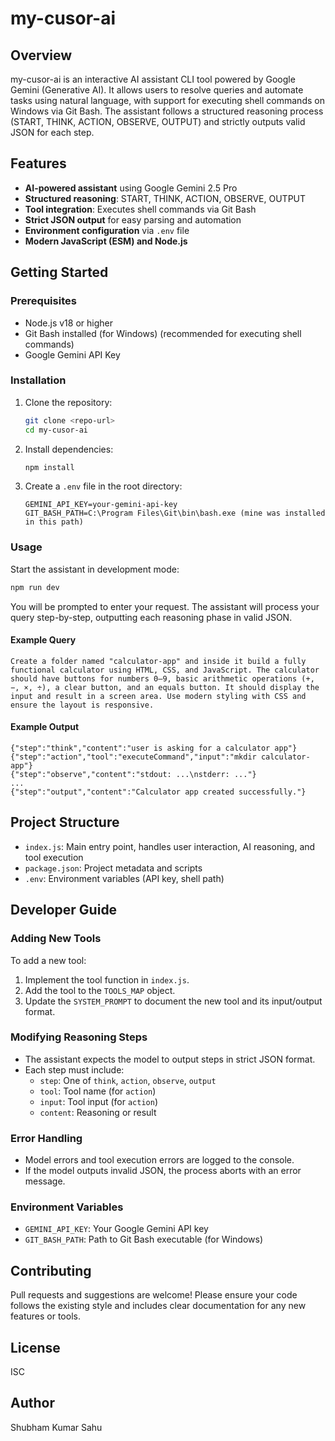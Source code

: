 # my-cusor-ai

## Overview

my-cusor-ai is an interactive AI assistant CLI tool powered by Google Gemini (Generative AI). It allows users to resolve queries and automate tasks using natural language, with support for executing shell commands on Windows via Git Bash. The assistant follows a structured reasoning process (START, THINK, ACTION, OBSERVE, OUTPUT) and strictly outputs valid JSON for each step.

## Features

- **AI-powered assistant** using Google Gemini 2.5 Pro
- **Structured reasoning**: START, THINK, ACTION, OBSERVE, OUTPUT
- **Tool integration**: Executes shell commands via Git Bash
- **Strict JSON output** for easy parsing and automation
- **Environment configuration** via `.env` file
- **Modern JavaScript (ESM) and Node.js**

## Getting Started

### Prerequisites

- Node.js v18 or higher
- Git Bash installed (for Windows) (recommended for executing shell commands)
- Google Gemini API Key

### Installation

1. Clone the repository:
   ```bash
   git clone <repo-url>
   cd my-cusor-ai
   ```
2. Install dependencies:
   ```bash
   npm install
   ```
3. Create a `.env` file in the root directory:
   ```properties
   GEMINI_API_KEY=your-gemini-api-key
   GIT_BASH_PATH=C:\Program Files\Git\bin\bash.exe (mine was installed in this path)
   ```

### Usage

Start the assistant in development mode:

```bash
npm run dev
```

You will be prompted to enter your request. The assistant will process your query step-by-step, outputting each reasoning phase in valid JSON.

#### Example Query

```
Create a folder named "calculator-app" and inside it build a fully functional calculator using HTML, CSS, and JavaScript. The calculator should have buttons for numbers 0–9, basic arithmetic operations (+, −, ×, ÷), a clear button, and an equals button. It should display the input and result in a screen area. Use modern styling with CSS and ensure the layout is responsive.
```

#### Example Output

```
{"step":"think","content":"user is asking for a calculator app"}
{"step":"action","tool":"executeCommand","input":"mkdir calculator-app"}
{"step":"observe","content":"stdout: ...\nstderr: ..."}
...
{"step":"output","content":"Calculator app created successfully."}
```

## Project Structure

- `index.js`: Main entry point, handles user interaction, AI reasoning, and tool execution
- `package.json`: Project metadata and scripts
- `.env`: Environment variables (API key, shell path)

## Developer Guide

### Adding New Tools

To add a new tool:

1. Implement the tool function in `index.js`.
2. Add the tool to the `TOOLS_MAP` object.
3. Update the `SYSTEM_PROMPT` to document the new tool and its input/output format.

### Modifying Reasoning Steps

- The assistant expects the model to output steps in strict JSON format.
- Each step must include:
  - `step`: One of `think`, `action`, `observe`, `output`
  - `tool`: Tool name (for `action`)
  - `input`: Tool input (for `action`)
  - `content`: Reasoning or result

### Error Handling

- Model errors and tool execution errors are logged to the console.
- If the model outputs invalid JSON, the process aborts with an error message.

### Environment Variables

- `GEMINI_API_KEY`: Your Google Gemini API key
- `GIT_BASH_PATH`: Path to Git Bash executable (for Windows)

## Contributing

Pull requests and suggestions are welcome! Please ensure your code follows the existing style and includes clear documentation for any new features or tools.

## License

ISC

## Author

Shubham Kumar Sahu
